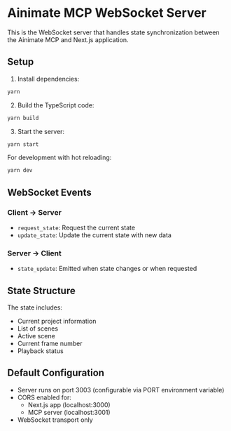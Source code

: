 # Ainimate MCP WebSocket Server

This is the WebSocket server that handles state synchronization between the Ainimate MCP and Next.js application.

## Setup

1. Install dependencies:
```bash
yarn
```

2. Build the TypeScript code:
```bash
yarn build
```

3. Start the server:
```bash
yarn start
```

For development with hot reloading:
```bash
yarn dev
```

## WebSocket Events

### Client -> Server
- `request_state`: Request the current state
- `update_state`: Update the current state with new data

### Server -> Client
- `state_update`: Emitted when state changes or when requested

## State Structure

The state includes:
- Current project information
- List of scenes
- Active scene
- Current frame number
- Playback status

## Default Configuration

- Server runs on port 3003 (configurable via PORT environment variable)
- CORS enabled for:
  - Next.js app (localhost:3000)
  - MCP server (localhost:3001)
- WebSocket transport only 
